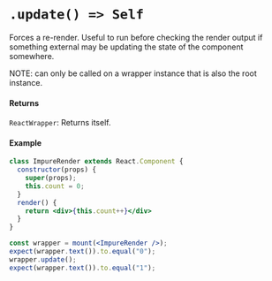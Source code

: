 # `.update() => Self`

Forces a re-render. Useful to run before checking the render output if something external
may be updating the state of the component somewhere.

NOTE: can only be called on a wrapper instance that is also the root instance.


#### Returns

`ReactWrapper`: Returns itself.



#### Example

```jsx
class ImpureRender extends React.Component {
  constructor(props) {
    super(props);
    this.count = 0;
  }
  render() {
    return <div>{this.count++}</div>
  }
}
```
```jsx
const wrapper = mount(<ImpureRender />);
expect(wrapper.text()).to.equal("0");
wrapper.update();
expect(wrapper.text()).to.equal("1");
```

